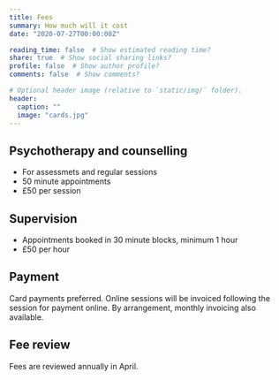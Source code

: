 ```yaml
---
title: Fees
summary: How much will it cost
date: "2020-07-27T00:00:00Z"

reading_time: false  # Show estimated reading time?
share: true  # Show social sharing links?
profile: false  # Show author profile?
comments: false  # Show comments?

# Optional header image (relative to `static/img/` folder).
header:
  caption: ""
  image: "cards.jpg"
---
```


## Psychotherapy and counselling
- For assessmets and regular sessions
- 50 minute appointments
- £50 per session

## Supervision
- Appointments booked in 30 minute blocks, minimum 1 hour
- £50 per hour

## Payment
Card payments preferred.  Online sessions will be invoiced following the session for payment online.
By arrangement, monthly invoicing also available.

## Fee review
Fees are reviewed annually in April.
